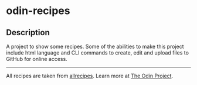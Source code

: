 # odin-recipes
## Description
A project to show some recipes. Some of the abilities to make this project include html language and CLI commands to create, edit and upload files to GitHub for online access.


---
All recipes are taken from [allrecipes](https://www.allrecipes.com). Learn more at [The Odin Project](www.theodinproject.com). 